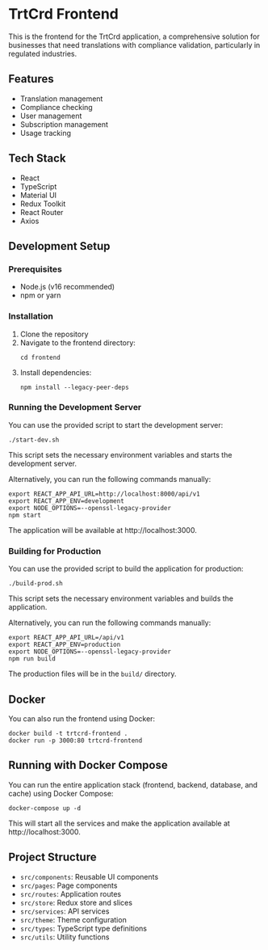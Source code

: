 # TrtCrd Frontend

This is the frontend for the TrtCrd application, a comprehensive solution for businesses that need translations with compliance validation, particularly in regulated industries.

## Features

- Translation management
- Compliance checking
- User management
- Subscription management
- Usage tracking

## Tech Stack

- React
- TypeScript
- Material UI
- Redux Toolkit
- React Router
- Axios

## Development Setup

### Prerequisites

- Node.js (v16 recommended)
- npm or yarn

### Installation

1. Clone the repository
2. Navigate to the frontend directory:
   ```
   cd frontend
   ```
3. Install dependencies:
   ```
   npm install --legacy-peer-deps
   ```

### Running the Development Server

You can use the provided script to start the development server:

```
./start-dev.sh
```

This script sets the necessary environment variables and starts the development server.

Alternatively, you can run the following commands manually:

```
export REACT_APP_API_URL=http://localhost:8000/api/v1
export REACT_APP_ENV=development
export NODE_OPTIONS=--openssl-legacy-provider
npm start
```

The application will be available at http://localhost:3000.

### Building for Production

You can use the provided script to build the application for production:

```
./build-prod.sh
```

This script sets the necessary environment variables and builds the application.

Alternatively, you can run the following commands manually:

```
export REACT_APP_API_URL=/api/v1
export REACT_APP_ENV=production
export NODE_OPTIONS=--openssl-legacy-provider
npm run build
```

The production files will be in the `build/` directory.

## Docker

You can also run the frontend using Docker:

```
docker build -t trtcrd-frontend .
docker run -p 3000:80 trtcrd-frontend
```

## Running with Docker Compose

You can run the entire application stack (frontend, backend, database, and cache) using Docker Compose:

```
docker-compose up -d
```

This will start all the services and make the application available at http://localhost:3000.

## Project Structure

- `src/components`: Reusable UI components
- `src/pages`: Page components
- `src/routes`: Application routes
- `src/store`: Redux store and slices
- `src/services`: API services
- `src/theme`: Theme configuration
- `src/types`: TypeScript type definitions
- `src/utils`: Utility functions 